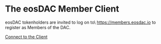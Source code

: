 The eos**DAC Member Client**
============================

eosDAC tokenholders are invited to log on to\\
<https://members.eosdac.io> to register as Members of the DAC.

[Connect to the Client](https://www.google.com)
